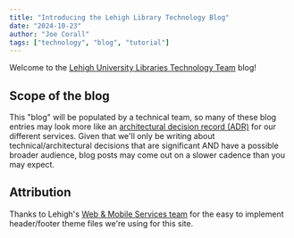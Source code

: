 ```yaml
---
title: "Introducing the Lehigh Library Technology Blog"
date: "2024-10-23"
author: "Joe Corall"
tags: ["technology", "blog", "tutorial"]
---
```


Welcome to the [Lehigh University Libraries Technology Team](https://lts.lehigh.edu/about/lts-staff-directory?profile_team[313]=313) blog!

## Scope of the blog

This "blog" will be populated by a technical team, so many of these blog entries may look more like an [architectural decision record (ADR)](https://adr.github.io/) for our different services. Given that we'll only be writing about technical/architectural decisions that are significant AND have a possible broader audience, blog posts may come out on a slower cadence than you may expect.

## Attribution

Thanks to Lehigh's [Web &amp; Mobile Services team](https://lts.lehigh.edu/about/lts-staff-directory?profile_team%5B292%5D=292) for the easy to implement header/footer theme files we're using for this site.
